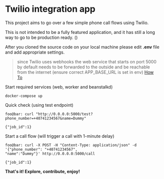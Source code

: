 # Twilio integration app

This project aims to go over a few simple phone call flows using Twilio.

This is not intended to be a fully featured application, and it has still a long way to go 
to be production ready. ()

After you cloned the source code on your local machine please edit **.env** file and add 
appropriate settings.
> since Twilio uses webhooks the web service that starts on port 5000 by default needs to be 
> forwarded to the outside and be reachable from the internet (ensure correct APP_BASE_URL is set in env)
> [How To](https://www.twilio.com/docs/voice/quickstart/python#allow-twilio-to-talk-to-your-flask-application)

Start required services (web, worker and beanstalkd)

```console
docker-compose up
```

Quick check (using test endpoint)

```console
foo@bar: curl "http://0.0.0.0:5000/test?phone_number=+40741234567&name=Dummy"

{"job_id":1}
```

Start a call flow (will trigger a call with 1-minute delay)

```console
foo@bar: curl -X POST -H "Content-Type: application/json" -d '{"phone_number": "+40741234567",
"name":"Dummy"}' http://0.0.0.0:5000/call

{"job_id":1}
```


**That's it! Explore, contribute, enjoy!**
